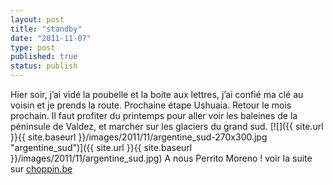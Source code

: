 ```yaml
---
layout: post
title: "standby"
date: "2011-11-07"
type: post
published: true
status: publish
---
```


Hier soir, j’ai vidé la poubelle et la boite aux lettres, j’ai confié ma clé au voisin et je prends la route. Prochaine étape Ushuaia. Retour le mois prochain. Il faut profiter du printemps pour aller voir les baleines de la péninsule de Valdez, et marcher sur les glaciers du grand sud. [![]({{ site.url }}{{ site.baseurl }}/images/2011/11/argentine_sud-270x300.jpg "argentine_sud")]({{ site.url }}{{ site.baseurl }}/images/2011/11/argentine_sud.jpg) A nous Perrito Moreno ! voir la suite sur [choppin.be](http://choppin.be/)
